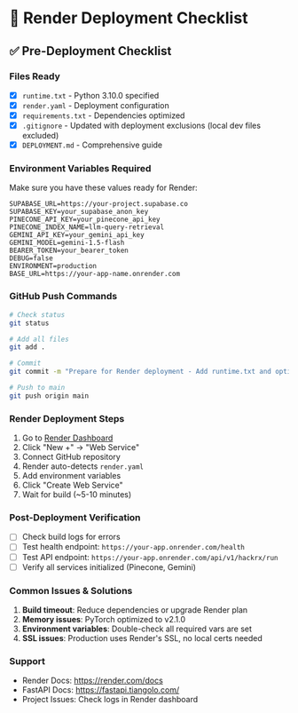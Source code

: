 # 🚀 Render Deployment Checklist

## ✅ Pre-Deployment Checklist

### Files Ready
- [x] `runtime.txt` - Python 3.10.0 specified
- [x] `render.yaml` - Deployment configuration
- [x] `requirements.txt` - Dependencies optimized
- [x] `.gitignore` - Updated with deployment exclusions (local dev files excluded)
- [x] `DEPLOYMENT.md` - Comprehensive guide

### Environment Variables Required
Make sure you have these values ready for Render:

```
SUPABASE_URL=https://your-project.supabase.co
SUPABASE_KEY=your_supabase_anon_key
PINECONE_API_KEY=your_pinecone_api_key
PINECONE_INDEX_NAME=llm-query-retrieval
GEMINI_API_KEY=your_gemini_api_key
GEMINI_MODEL=gemini-1.5-flash
BEARER_TOKEN=your_bearer_token
DEBUG=false
ENVIRONMENT=production
BASE_URL=https://your-app-name.onrender.com
```

### GitHub Push Commands
```bash
# Check status
git status

# Add all files
git add .

# Commit
git commit -m "Prepare for Render deployment - Add runtime.txt and optimize configs"

# Push to main
git push origin main
```

### Render Deployment Steps
1. Go to [Render Dashboard](https://dashboard.render.com)
2. Click "New +" → "Web Service"
3. Connect GitHub repository
4. Render auto-detects `render.yaml`
5. Add environment variables
6. Click "Create Web Service"
7. Wait for build (~5-10 minutes)

### Post-Deployment Verification
- [ ] Check build logs for errors
- [ ] Test health endpoint: `https://your-app.onrender.com/health`
- [ ] Test API endpoint: `https://your-app.onrender.com/api/v1/hackrx/run`
- [ ] Verify all services initialized (Pinecone, Gemini)

### Common Issues & Solutions
1. **Build timeout**: Reduce dependencies or upgrade Render plan
2. **Memory issues**: PyTorch optimized to v2.1.0
3. **Environment variables**: Double-check all required vars are set
4. **SSL issues**: Production uses Render's SSL, no local certs needed

### Support
- Render Docs: https://render.com/docs
- FastAPI Docs: https://fastapi.tiangolo.com/
- Project Issues: Check logs in Render dashboard